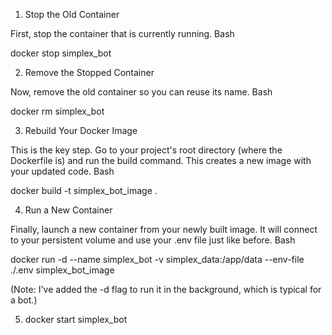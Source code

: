 1. Stop the Old Container

First, stop the container that is currently running.
Bash

docker stop simplex_bot

2. Remove the Stopped Container

Now, remove the old container so you can reuse its name.
Bash

docker rm simplex_bot

3. Rebuild Your Docker Image

This is the key step. Go to your project's root directory (where the Dockerfile is) and run the build command. This creates a new image with your updated code.
Bash

docker build -t simplex_bot_image .

4. Run a New Container

Finally, launch a new container from your newly built image. It will connect to your persistent volume and use your .env file just like before.
Bash

docker run -d --name simplex_bot -v simplex_data:/app/data --env-file ./.env simplex_bot_image

(Note: I've added the -d flag to run it in the background, which is typical for a bot.)


5.  docker start simplex_bot